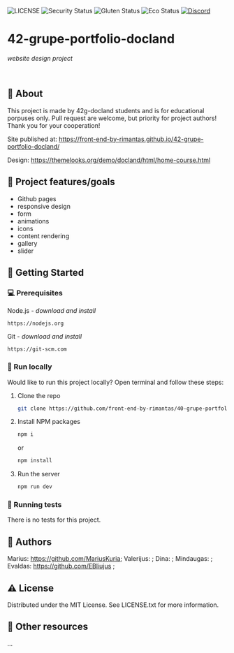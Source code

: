 ![LICENSE](https://img.shields.io/badge/license-MIT-blue.svg?style=flat-square)
![Security Status](https://img.shields.io/security-headers?label=Security&url=https%3A%2F%2Fgithub.com&style=flat-square)
![Gluten Status](https://img.shields.io/badge/Gluten-Free-green.svg)
![Eco Status](https://img.shields.io/badge/ECO-Friendly-green.svg)
[![Discord](https://discord.com/api/guilds/571393319201144843/widget.png)](https://discord.gg/dRwW4rw)

# 42-grupe-portfolio-docland

_website design project_

<br>

## 🌟 About

This project is made by 42g-docland students and is for educational porpuses only. Pull request are welcome, but priority for project authors! Thank you for your cooperation!

Site published at: https://front-end-by-rimantas.github.io/42-grupe-portfolio-docland/

Design: https://themelooks.org/demo/docland/html/home-course.html

## 🎯 Project features/goals

-   Github pages
-   responsive design
-   form
-   animations
-   icons
-   content rendering
-   gallery
-   slider

## 🧰 Getting Started

### 💻 Prerequisites

Node.js - _download and install_

```
https://nodejs.org
```

Git - _download and install_

```
https://git-scm.com
```

### 🏃 Run locally

Would like to run this project locally? Open terminal and follow these steps:

1. Clone the repo
    ```sh
    git clone https://github.com/front-end-by-rimantas/40-grupe-portfolio.git
    ```
2. Install NPM packages
    ```sh
    npm i
    ```
    or
    ```sh
    npm install
    ```
3. Run the server
    ```sh
    npm run dev
    ```

### 🧪 Running tests

There is no tests for this project.

## 🎅 Authors

Marius: https://github.com/MariusKuria; 
Valerijus: ;
Dina: ;
Mindaugas: ;
Evaldas: https://github.com/EBliujus ;

## ⚠️ License

Distributed under the MIT License. See LICENSE.txt for more information.

## 🔗 Other resources
...